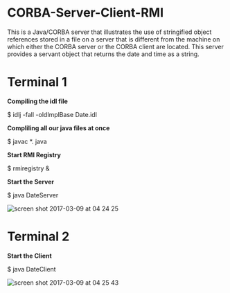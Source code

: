 # CORBA-Server-Client-RMI
This is a Java/CORBA server that illustrates the use of stringified object references stored in a file on a server that is different from the machine on which either the CORBA server or the CORBA client are located.  This server provides a servant object that returns the date and time as a string.



<h1>Terminal 1</h1>

<b>Compiling the idl file</b>

$ idlj -fall -oldImplBase Date.idl

<b>Compliling all our java files at once</b>

$ javac *. java

<b>Start RMI Registry</b>

$ rmiregistry &

<b>Start the Server</b>

$ java DateServer


![screen shot 2017-03-09 at 04 24 25](https://cloud.githubusercontent.com/assets/5924811/23735899/90e744e4-0480-11e7-9108-165c5a4c628f.png)



<h1>Terminal 2</h1>

<b>Start the Client</b>

$ java DateClient


![screen shot 2017-03-09 at 04 25 43](https://cloud.githubusercontent.com/assets/5924811/23735900/90e850a0-0480-11e7-9f47-bbee9abfac73.png)
